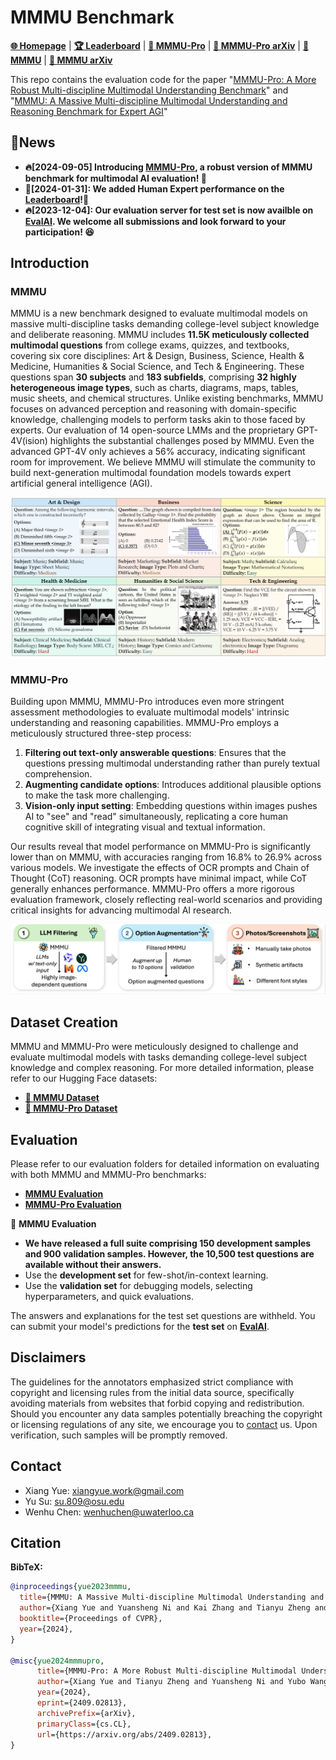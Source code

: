 # MMMU Benchmark

[**🌐 Homepage**](https://mmmu-benchmark.github.io/) | [**🏆 Leaderboard**](https://mmmu-benchmark.github.io/#leaderboard) | [**🤗 MMMU-Pro**](https://huggingface.co/datasets/MMMU/MMMU_Pro) | [**📖 MMMU-Pro arXiv**](https://arxiv.org/abs/2409.02813) | [**🤗 MMMU**](https://huggingface.co/datasets/MMMU/MMMU/) | [**📖 MMMU arXiv**](https://arxiv.org/pdf/2311.16502.pdf) 

This repo contains the evaluation code for the paper "[MMMU-Pro: A More Robust Multi-discipline Multimodal Understanding Benchmark](https://arxiv.org/abs/2409.02813)" and "[MMMU: A Massive Multi-discipline Multimodal Understanding and Reasoning Benchmark for Expert AGI](https://arxiv.org/pdf/2311.16502.pdf)"

## 🔔News

- **🔥[2024-09-05] Introducing [MMMU-Pro](https://arxiv.org/abs/2409.02813), a robust version of MMMU benchmark for multimodal AI evaluation! 🚀**
- **🚀[2024-01-31]: We added Human Expert performance on the [Leaderboard](https://mmmu-benchmark.github.io/#leaderboard)!🌟**
- **🔥[2023-12-04]: Our evaluation server for test set is now availble on [EvalAI](https://eval.ai/web/challenges/challenge-page/2179/overview). We welcome all submissions and look forward to your participation! 😆**

## Introduction

### MMMU

MMMU is a new benchmark designed to evaluate multimodal models on massive multi-discipline tasks demanding college-level subject knowledge and deliberate reasoning. MMMU includes **11.5K meticulously collected multimodal questions** from college exams, quizzes, and textbooks, covering six core disciplines: Art & Design, Business, Science, Health & Medicine, Humanities & Social Science, and Tech & Engineering. These questions span **30 subjects** and **183 subfields**, comprising **32 highly heterogeneous image types**, such as charts, diagrams, maps, tables, music sheets, and chemical structures. Unlike existing benchmarks, MMMU focuses on advanced perception and reasoning with domain-specific knowledge, challenging models to perform tasks akin to those faced by experts. Our evaluation of 14 open-source LMMs and the proprietary GPT-4V(ision) highlights the substantial challenges posed by MMMU. Even the advanced GPT-4V only achieves a 56% accuracy, indicating significant room for improvement. We believe MMMU will stimulate the community to build next-generation multimodal foundation models towards expert artificial general intelligence (AGI).

![Alt text](mmmu.png)

### MMMU-Pro

Building upon MMMU, MMMU-Pro introduces even more stringent assessment methodologies to evaluate multimodal models' intrinsic understanding and reasoning capabilities. MMMU-Pro employs a meticulously structured three-step process:

1. **Filtering out text-only answerable questions**: Ensures that the questions pressing multimodal understanding rather than purely textual comprehension.
2. **Augmenting candidate options**: Introduces additional plausible options to make the task more challenging.
3. **Vision-only input setting**: Embedding questions within images pushes AI to "see" and "read" simultaneously, replicating a core human cognitive skill of integrating visual and textual information.

Our results reveal that model performance on MMMU-Pro is significantly lower than on MMMU, with accuracies ranging from 16.8% to 26.9% across various models. We investigate the effects of OCR prompts and Chain of Thought (CoT) reasoning. OCR prompts have minimal impact, while CoT generally enhances performance. MMMU-Pro offers a more rigorous evaluation framework, closely reflecting real-world scenarios and providing critical insights for advancing multimodal AI research.

![Alt text](mmmu-pro.png)

## Dataset Creation

MMMU and MMMU-Pro were meticulously designed to challenge and evaluate multimodal models with tasks demanding college-level subject knowledge and complex reasoning. For more detailed information, please refer to our Hugging Face datasets:

- [**🤗 MMMU Dataset**](https://huggingface.co/datasets/MMMU/MMMU/)
- [**🤗 MMMU-Pro Dataset**](https://huggingface.co/datasets/MMMU/MMMU_Pro)

## Evaluation

Please refer to our evaluation folders for detailed information on evaluating with both MMMU and MMMU-Pro benchmarks:

- [**MMMU Evaluation**](mmmu)
- [**MMMU-Pro Evaluation**](mmmu-pro)

🎯 **MMMU Evaluation**

- **We have released a full suite comprising 150 development samples and 900 validation samples. However, the 10,500 test questions are available without their answers.**
- Use the **development set** for few-shot/in-context learning.
- Use the **validation set** for debugging models, selecting hyperparameters, and quick evaluations.

The answers and explanations for the test set questions are withheld. You can submit your model's predictions for the **test set** on **[EvalAI](https://eval.ai/web/challenges/challenge-page/2179/overview)**.

## Disclaimers
The guidelines for the annotators emphasized strict compliance with copyright and licensing rules from the initial data source, specifically avoiding materials from websites that forbid copying and redistribution. 
Should you encounter any data samples potentially breaching the copyright or licensing regulations of any site, we encourage you to [contact](#contact) us. Upon verification, such samples will be promptly removed.

## Contact
- Xiang Yue: xiangyue.work@gmail.com
- Yu Su: su.809@osu.edu
- Wenhu Chen: wenhuchen@uwaterloo.ca

## Citation

**BibTeX:**
```bibtex
@inproceedings{yue2023mmmu,
  title={MMMU: A Massive Multi-discipline Multimodal Understanding and Reasoning Benchmark for Expert AGI},
  author={Xiang Yue and Yuansheng Ni and Kai Zhang and Tianyu Zheng and Ruoqi Liu and Ge Zhang and Samuel Stevens and Dongfu Jiang and Weiming Ren and Yuxuan Sun and Cong Wei and Botao Yu and Ruibin Yuan and Renliang Sun and Ming Yin and Boyuan Zheng and Zhenzhu Yang and Yibo Liu and Wenhao Huang and Huan Sun and Yu Su and Wenhu Chen},
  booktitle={Proceedings of CVPR},
  year={2024},
}

@misc{yue2024mmmupro,
      title={MMMU-Pro: A More Robust Multi-discipline Multimodal Understanding Benchmark}, 
      author={Xiang Yue and Tianyu Zheng and Yuansheng Ni and Yubo Wang and Kai Zhang and Shengbang Tong and Yuxuan Sun and Botao Yu and Ge Zhang and Huan Sun and Yu Su and Wenhu Chen and Graham Neubig},
      year={2024},
      eprint={2409.02813},
      archivePrefix={arXiv},
      primaryClass={cs.CL},
      url={https://arxiv.org/abs/2409.02813}, 
}
```
